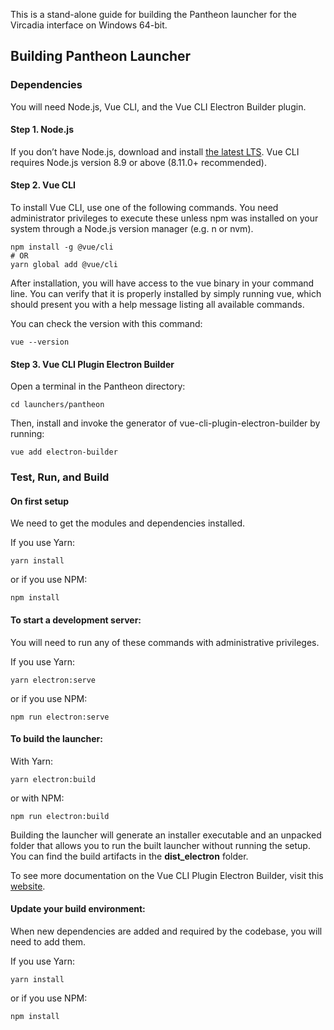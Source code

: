 This is a stand-alone guide for building the Pantheon launcher for the Vircadia interface on Windows 64-bit.  

## Building Pantheon Launcher

### Dependencies

You will need Node.js, Vue CLI, and the Vue CLI Electron Builder plugin.

#### Step 1. Node.js

If you don’t have Node.js, download and install [the latest LTS](https://nodejs.org/en/). Vue CLI requires Node.js version 8.9 or above (8.11.0+ recommended).

#### Step 2. Vue CLI 

To install Vue CLI, use one of the following commands. You need administrator privileges to execute these unless npm was installed on your system through a Node.js version manager (e.g. n or nvm).

```
npm install -g @vue/cli
# OR
yarn global add @vue/cli
```

After installation, you will have access to the vue binary in your command line. You can verify that it is properly installed by simply running vue, which should present you with a help message listing all available commands.

You can check the version with this command:

```
vue --version
```

#### Step 3. Vue CLI Plugin Electron Builder

Open a terminal in the Pantheon directory:

```
cd launchers/pantheon
```

Then, install and invoke the generator of vue-cli-plugin-electron-builder by running:

```
vue add electron-builder
```

### Test, Run, and Build

#### On first setup

We need to get the modules and dependencies installed.

If you use Yarn:
```
yarn install
```
or if you use NPM:
```
npm install
```

#### To start a development server:

You will need to run any of these commands with administrative privileges.

If you use Yarn:
```
yarn electron:serve
```
or if you use NPM:
```
npm run electron:serve
```
#### To build the launcher:

With Yarn:
```
yarn electron:build
```
or with NPM:
```
npm run electron:build
```

Building the launcher will generate an installer executable and an unpacked folder that allows you to run the built launcher without running the setup. You can find the build artifacts in the **dist_electron** folder. 

To see more documentation on the Vue CLI Plugin Electron Builder, visit this [website](https://nklayman.github.io/vue-cli-plugin-electron-builder/guide/guide.html).

#### Update your build environment:

When new dependencies are added and required by the codebase, you will need to add them.

If you use Yarn:
```
yarn install
```
or if you use NPM:
```
npm install
```

